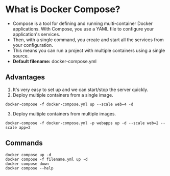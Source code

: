 # What is Docker Compose?
- Compose is a tool for defining and running multi-container Docker applications. With Compose, you use a YAML file to configure your application's services. 
- Then, with a single command, you create and start all the services from your configuration.
- This means you can run a project with multiple containers using a single source.
- **Default filename:** docker-compose.yml

## Advantages
1. It's very easy to set up and we can start/stop the server quickly.
2. Deploy multiple containers from a single image.
  ```
  docker-compose -f docker-compose.yml up --scale web=4 -d
  ```
3. Deploy multiple containers from multiple images.
  ```
  docker-compose -f docker-compose.yml -p webapps up -d --scale web=2 --scale app=2
  ```
   
## Commands
```
docker compose up -d
docker compose -f filename.yml up -d
docker compose down
docker compose --help
```
